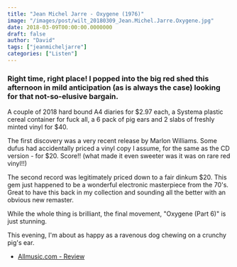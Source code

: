 ```yaml
---
title: "Jean Michel Jarre - Oxygene (1976)"
image: "/images/post/wilt_20180309_Jean.Michel.Jarre.Oxygene.jpg"
date: 2018-03-09T00:00:00.0000000
draft: false
author: "David"
tags: ["jeanmicheljarre"]
categories: ["Listen"]
---
```

### Right time, right place! I popped into the big red shed this afternoon in mild anticipation (as is always the case) looking for that not-so-elusive bargain.  
  
A couple of 2018 hard bound A4 diaries for $2.97 each, a Systema plastic cereal container for fuck all, a 6 pack of pig ears and 2 slabs of freshly minted vinyl for $40.

 The first discovery was a very recent release by Marlon Williams. Some dufus had accidentally priced a vinyl copy I assume, for the same as the CD version - for $20. Score!! (what made it even sweeter was it was on rare red vinyl!!)  
  
The second record was legitimately priced down to a fair dinkum $20. This gem just happened to be a wonderful electronic masterpiece from the 70's. Great to have this back in my collection and sounding all the better with an obvious new remaster.  
  
While the whole thing is brilliant, the final movement, "Oxygene (Part 6)" is just stunning. 

 This evening, I'm about as happy as a ravenous dog chewing on a crunchy pig's ear.

-  [Allmusic.com - Review](https://www.allmusic.com/album/oxyg%C3%A8ne-mw0000190343)